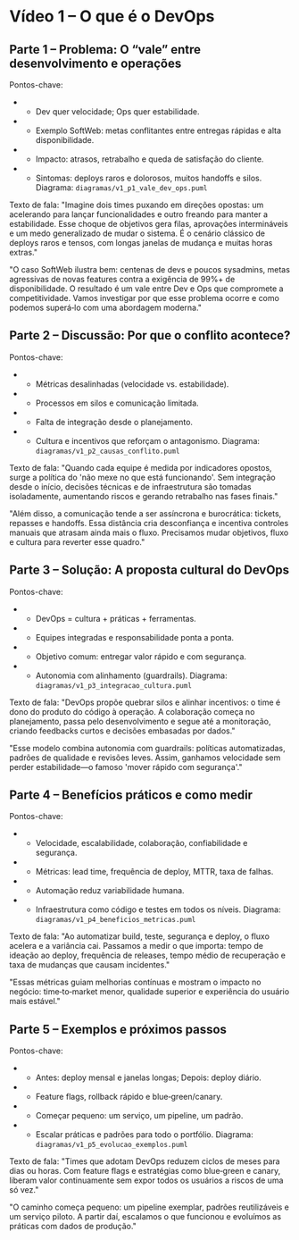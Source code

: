 # Vídeo 1 – O que é o DevOps
## Parte 1 – Problema: O “vale” entre desenvolvimento e operações
Pontos-chave:
- - Dev quer velocidade; Ops quer estabilidade.
- - Exemplo SoftWeb: metas conflitantes entre entregas rápidas e alta disponibilidade.
- - Impacto: atrasos, retrabalho e queda de satisfação do cliente.
- - Sintomas: deploys raros e dolorosos, muitos handoffs e silos.
Diagrama: `diagramas/v1_p1_vale_dev_ops.puml`

Texto de fala:
"Imagine dois times puxando em direções opostas: um acelerando para lançar funcionalidades e outro freando para manter a estabilidade. Esse choque de objetivos gera filas, aprovações intermináveis e um medo generalizado de mudar o sistema. É o cenário clássico de deploys raros e tensos, com longas janelas de mudança e muitas horas extras."  

"O caso SoftWeb ilustra bem: centenas de devs e poucos sysadmins, metas agressivas de novas features contra a exigência de 99%+ de disponibilidade. O resultado é um vale entre Dev e Ops que compromete a competitividade. Vamos investigar por que esse problema ocorre e como podemos superá‑lo com uma abordagem moderna."

## Parte 2 – Discussão: Por que o conflito acontece?
Pontos-chave:
- - Métricas desalinhadas (velocidade vs. estabilidade).
- - Processos em silos e comunicação limitada.
- - Falta de integração desde o planejamento.
- - Cultura e incentivos que reforçam o antagonismo.
Diagrama: `diagramas/v1_p2_causas_conflito.puml`

Texto de fala:
"Quando cada equipe é medida por indicadores opostos, surge a política do 'não mexe no que está funcionando'. Sem integração desde o início, decisões técnicas e de infraestrutura são tomadas isoladamente, aumentando riscos e gerando retrabalho nas fases finais."  

"Além disso, a comunicação tende a ser assíncrona e burocrática: tickets, repasses e handoffs. Essa distância cria desconfiança e incentiva controles manuais que atrasam ainda mais o fluxo. Precisamos mudar objetivos, fluxo e cultura para reverter esse quadro."

## Parte 3 – Solução: A proposta cultural do DevOps
Pontos-chave:
- - DevOps = cultura + práticas + ferramentas.
- - Equipes integradas e responsabilidade ponta a ponta.
- - Objetivo comum: entregar valor rápido e com segurança.
- - Autonomia com alinhamento (guardrails).
Diagrama: `diagramas/v1_p3_integracao_cultura.puml`

Texto de fala:
"DevOps propõe quebrar silos e alinhar incentivos: o time é dono do produto do código à operação. A colaboração começa no planejamento, passa pelo desenvolvimento e segue até a monitoração, criando feedbacks curtos e decisões embasadas por dados."  

"Esse modelo combina autonomia com guardrails: políticas automatizadas, padrões de qualidade e revisões leves. Assim, ganhamos velocidade sem perder estabilidade—o famoso 'mover rápido com segurança'."

## Parte 4 – Benefícios práticos e como medir
Pontos-chave:
- - Velocidade, escalabilidade, colaboração, confiabilidade e segurança.
- - Métricas: lead time, frequência de deploy, MTTR, taxa de falhas.
- - Automação reduz variabilidade humana.
- - Infraestrutura como código e testes em todos os níveis.
Diagrama: `diagramas/v1_p4_beneficios_metricas.puml`

Texto de fala:
"Ao automatizar build, teste, segurança e deploy, o fluxo acelera e a variância cai. Passamos a medir o que importa: tempo de ideação ao deploy, frequência de releases, tempo médio de recuperação e taxa de mudanças que causam incidentes."  

"Essas métricas guiam melhorias contínuas e mostram o impacto no negócio: time‑to‑market menor, qualidade superior e experiência do usuário mais estável."

## Parte 5 – Exemplos e próximos passos
Pontos-chave:
- - Antes: deploy mensal e janelas longas; Depois: deploy diário.
- - Feature flags, rollback rápido e blue‑green/canary.
- - Começar pequeno: um serviço, um pipeline, um padrão.
- - Escalar práticas e padrões para todo o portfólio.
Diagrama: `diagramas/v1_p5_evolucao_exemplos.puml`

Texto de fala:
"Times que adotam DevOps reduzem ciclos de meses para dias ou horas. Com feature flags e estratégias como blue‑green e canary, liberam valor continuamente sem expor todos os usuários a riscos de uma só vez."  

"O caminho começa pequeno: um pipeline exemplar, padrões reutilizáveis e um serviço piloto. A partir daí, escalamos o que funcionou e evoluímos as práticas com dados de produção."
